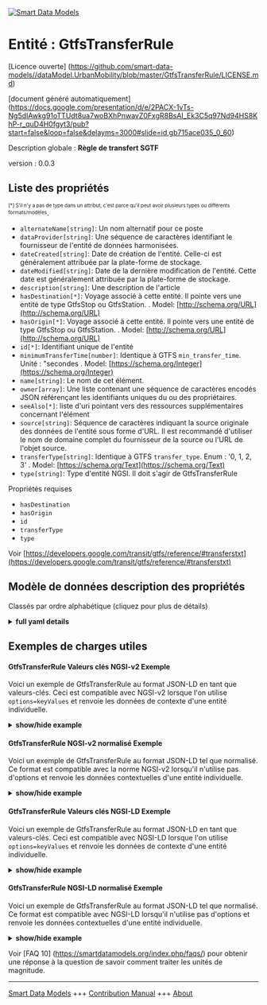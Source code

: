 <!-- 10-Header -->  
[![Smart Data Models](https://smartdatamodels.org/wp-content/uploads/2022/01/SmartDataModels_logo.png "Logo")](https://smartdatamodels.org)  
Entité : GtfsTransferRule  
=========================<!-- /10-Header -->  
<!-- 15-License -->  
[Licence ouverte] (https://github.com/smart-data-models//dataModel.UrbanMobility/blob/master/GtfsTransferRule/LICENSE.md)  
[document généré automatiquement] (https://docs.google.com/presentation/d/e/2PACX-1vTs-Ng5dIAwkg91oTTUdt8ua7woBXhPnwavZ0FxgR8BsAI_Ek3C5q97Nd94HS8KhP-r_quD4H0fgyt3/pub?start=false&loop=false&delayms=3000#slide=id.gb715ace035_0_60)  
<!-- /15-License -->  
<!-- 20-Description -->  
Description globale : **Règle de transfert SGTF**  
version : 0.0.3  
<!-- /20-Description -->  
<!-- 30-PropertiesList -->  

## Liste des propriétés  

<sup><sub>[*] S'il n'y a pas de type dans un attribut, c'est parce qu'il peut avoir plusieurs types ou différents formats/modèles</sub></sup>.  
- `alternateName[string]`: Un nom alternatif pour ce poste  - `dataProvider[string]`: Une séquence de caractères identifiant le fournisseur de l'entité de données harmonisées.  - `dateCreated[string]`: Date de création de l'entité. Celle-ci est généralement attribuée par la plate-forme de stockage.  - `dateModified[string]`: Date de la dernière modification de l'entité. Cette date est généralement attribuée par la plate-forme de stockage.  - `description[string]`: Une description de l'article  - `hasDestination[*]`: Voyage associé à cette entité. Il pointe vers une entité de type GtfsStop ou GtfsStation.  . Model: [http://schema.org/URL](http://schema.org/URL)- `hasOrigin[*]`: Voyage associé à cette entité. Il pointe vers une entité de type GtfsStop ou GtfsStation.  . Model: [http://schema.org/URL](http://schema.org/URL)- `id[*]`: Identifiant unique de l'entité  - `minimumTransferTime[number]`: Identique à GTFS `min_transfer_time`. Unité : "secondes  . Model: [https://schema.org/Integer](https://schema.org/Integer)- `name[string]`: Le nom de cet élément.  - `owner[array]`: Une liste contenant une séquence de caractères encodés JSON référençant les identifiants uniques du ou des propriétaires.  - `seeAlso[*]`: liste d'uri pointant vers des ressources supplémentaires concernant l'élément  - `source[string]`: Séquence de caractères indiquant la source originale des données de l'entité sous forme d'URL. Il est recommandé d'utiliser le nom de domaine complet du fournisseur de la source ou l'URL de l'objet source.  - `transferType[string]`: Identique à GTFS `transfer_type`. Enum : '0, 1, 2, 3'  . Model: [https://schema.org/Text](https://schema.org/Text)- `type[string]`: Type d'entité NGSI. Il doit s'agir de GtfsTransferRule  <!-- /30-PropertiesList -->  
<!-- 35-RequiredProperties -->  
Propriétés requises  
- `hasDestination`  - `hasOrigin`  - `id`  - `transferType`  - `type`  <!-- /35-RequiredProperties -->  
<!-- 40-RequiredProperties -->  
Voir [https://developers.google.com/transit/gtfs/reference/#transferstxt](https://developers.google.com/transit/gtfs/reference/#transferstxt)  
<!-- /40-RequiredProperties -->  
<!-- 50-DataModelHeader -->  
## Modèle de données description des propriétés  
Classés par ordre alphabétique (cliquez pour plus de détails)  
<!-- /50-DataModelHeader -->  
<!-- 60-ModelYaml -->  
<details><summary><strong>full yaml details</strong></summary>    
```yaml  
GtfsTransferRule:    
  description: GTFS Transfer Rule    
  properties:    
    alternateName:    
      description: An alternative name for this item    
      type: string    
      x-ngsi:    
        type: Property    
    dataProvider:    
      description: A sequence of characters identifying the provider of the harmonised data entity.    
      type: string    
      x-ngsi:    
        type: Property    
    dateCreated:    
      description: Entity creation timestamp. This will usually be allocated by the storage platform.    
      format: date-time    
      type: string    
      x-ngsi:    
        type: Property    
    dateModified:    
      description: Timestamp of the last modification of the entity. This will usually be allocated by the storage platform.    
      format: date-time    
      type: string    
      x-ngsi:    
        type: Property    
    description:    
      description: A description of this item    
      type: string    
      x-ngsi:    
        type: Property    
    hasDestination:    
      anyOf:    
        - description: Property. Identifier format of any NGSI entity    
          maxLength: 256    
          minLength: 1    
          pattern: ^[\w\-\.\{\}\$\+\*\[\]`|~^@!,:\\]+$    
          type: string    
        - description: Property. Identifier format of any NGSI entity    
          format: uri    
          type: string    
      description: Trip associated to this Entity. It shall point to an Entity of type GtfsStop or GtfsStation    
      x-ngsi:    
        model: http://schema.org/URL    
        type: Relationship    
    hasOrigin:    
      anyOf:    
        - description: Property. Identifier format of any NGSI entity    
          maxLength: 256    
          minLength: 1    
          pattern: ^[\w\-\.\{\}\$\+\*\[\]`|~^@!,:\\]+$    
          type: string    
        - description: Property. Identifier format of any NGSI entity    
          format: uri    
          type: string    
      description: Trip associated to this Entity. It shall point to an Entity of type GtfsStop or GtfsStation    
      x-ngsi:    
        model: http://schema.org/URL    
        type: Relationship    
    id:    
      anyOf: &gtfstransferrule_-_properties_-_owner_-_items_-_anyof    
        - description: Property. Identifier format of any NGSI entity    
          maxLength: 256    
          minLength: 1    
          pattern: ^[\w\-\.\{\}\$\+\*\[\]`|~^@!,:\\]+$    
          type: string    
        - description: Property. Identifier format of any NGSI entity    
          format: uri    
          type: string    
      description: Unique identifier of the entity    
      x-ngsi:    
        type: Property    
    minimumTransferTime:    
      description: 'Same as GTFS `min_transfer_time`. Unit:''seconds'''    
      minimum: 1    
      type: number    
      x-ngsi:    
        model: https://schema.org/Integer    
        type: Property    
    name:    
      description: The name of this item.    
      type: string    
      x-ngsi:    
        type: Property    
    owner:    
      description: A List containing a JSON encoded sequence of characters referencing the unique Ids of the owner(s)    
      items:    
        anyOf: *gtfstransferrule_-_properties_-_owner_-_items_-_anyof    
        description: Property. Unique identifier of the entity    
      type: array    
      x-ngsi:    
        type: Property    
    seeAlso:    
      description: list of uri pointing to additional resources about the item    
      oneOf:    
        - items:    
            format: uri    
            type: string    
          minItems: 1    
          type: array    
        - format: uri    
          type: string    
      x-ngsi:    
        type: Property    
    source:    
      description: 'A sequence of characters giving the original source of the entity data as a URL. Recommended to be the fully qualified domain name of the source provider, or the URL to the source object.'    
      type: string    
      x-ngsi:    
        type: Property    
    transferType:    
      description: 'Same as GTFS `transfer_type`. Enum:''0, 1, 2, 3'''    
      enum:    
        - 0    
        - 1    
        - 2    
        - 3    
      type: string    
      x-ngsi:    
        model: https://schema.org/Text    
        type: Property    
    type:    
      description: NGSI Entity type. It has to be GtfsTransferRule    
      enum:    
        - GtfsTransferRule    
      type: string    
      x-ngsi:    
        type: Property    
  required:    
    - id    
    - type    
    - hasOrigin    
    - hasDestination    
    - transferType    
  type: object    
  x-derived-from: ""    
  x-disclaimer: 'Redistribution and use in source and binary forms, with or without modification, are permitted  provided that the license conditions are met. Copyleft (c) 2022 Contributors to Smart Data Models Program'    
  x-license-url: https://github.com/smart-data-models/dataModel.UrbanMobility/blob/master/GtfsTransferRule/LICENSE.md    
  x-model-schema: https://smart-data-models.github.io/dataModel.UrbanMobility/GtfsTransferRule/schema.json    
  x-model-tags: ""    
  x-version: 0.0.3    
```  
</details>    
<!-- /60-ModelYaml -->  
<!-- 70-MiddleNotes -->  
<!-- /70-MiddleNotes -->  
<!-- 80-Examples -->  
## Exemples de charges utiles  
#### GtfsTransferRule Valeurs clés NGSI-v2 Exemple  
Voici un exemple de GtfsTransferRule au format JSON-LD en tant que valeurs-clés. Ceci est compatible avec NGSI-v2 lorsque l'on utilise `options=keyValues` et renvoie les données de contexte d'une entité individuelle.  
<details><summary><strong>show/hide example</strong></summary>    
```json  
{  
  "id": "urn:ngsi-ld:GtfsTransferRule:Malaga:Linea1_Linea5",  
  "type": "GtfsTransferRule",  
  "name": "L1_L5",  
  "hasOrigin": "urn:ngsi-ld:GtfsStop:Malaga_101",  
  "hasDestination": "urn:ngsi-ld:GtfsStop:Malaga_508",  
  "transferType": "0",  
  "minimumTransferTime": 10  
}  
```  
</details>  
#### GtfsTransferRule NGSI-v2 normalisé Exemple  
Voici un exemple de GtfsTransferRule au format JSON-LD tel que normalisé. Ce format est compatible avec la norme NGSI-v2 lorsqu'il n'utilise pas d'options et renvoie les données contextuelles d'une entité individuelle.  
<details><summary><strong>show/hide example</strong></summary>    
```json  
{  
  "id": "urn:ngsi-ld:GtfsTransferRule:Malaga:Linea1_Linea5",  
  "type": "GtfsTransferRule",  
  "transferType": {  
    "type": "Text",  
    "value": "0"  
  },  
  "minimumTransferTime": {  
    "type": "Number",  
    "value": 10  
  },  
  "hasDestination": {  
    "type": "URI",  
    "value": "urn:ngsi-ld:GtfsStop:Malaga_508"  
  },  
  "hasOrigin": {  
    "type": "URI",  
    "value": "urn:ngsi-ld:GtfsStop:Malaga_101"  
  },  
  "name": {  
    "value": "L1_L5"  
  }  
}  
```  
</details>  
#### GtfsTransferRule Valeurs clés NGSI-LD Exemple  
Voici un exemple de GtfsTransferRule au format JSON-LD en tant que valeurs-clés. Ceci est compatible avec NGSI-LD lorsque l'on utilise `options=keyValues` et renvoie les données de contexte d'une entité individuelle.  
<details><summary><strong>show/hide example</strong></summary>    
```json  
{  
    "id": "urn:ngsi-ld:GtfsTransferRule:Malaga:Linea1_Linea5",  
    "type": "GtfsTransferRule",  
    "hasDestination": "urn:ngsi-ld:GtfsStop:Malaga_508",  
    "hasOrigin": "urn:ngsi-ld:GtfsStop:Malaga_101",  
    "minimumTransferTime": 10,  
    "name": "L1_L5",  
    "transferType": "0",  
    "@context": [  
        "https://uri.etsi.org/ngsi-ld/v1/ngsi-ld-core-context.jsonld",  
        "https://raw.githubusercontent.com/smart-data-models/dataModel.UrbanMobility/master/context.jsonld"  
    ]  
}  
```  
</details>  
#### GtfsTransferRule NGSI-LD normalisé Exemple  
Voici un exemple de GtfsTransferRule au format JSON-LD tel que normalisé. Ce format est compatible avec NGSI-LD lorsqu'il n'utilise pas d'options et renvoie les données contextuelles d'une entité individuelle.  
<details><summary><strong>show/hide example</strong></summary>    
```json  
{  
    "id": "urn:ngsi-ld:GtfsTransferRule:Malaga:Linea1_Linea5",  
    "type": "GtfsTransferRule",  
    "hasDestination": {  
        "type": "Relationship",  
        "object": "urn:ngsi-ld:GtfsStop:Malaga_508"  
    },  
    "hasOrigin": {  
        "type": "Relationship",  
        "object": "urn:ngsi-ld:GtfsStop:Malaga_101"  
    },  
    "minimumTransferTime": {  
        "type": "Property",  
        "value": 10  
    },  
    "name": {  
        "type": "Property",  
        "value": "L1_L5"  
    },  
    "transferType": {  
        "type": "Property",  
        "value": "0"  
    },  
    "@context": [  
        "https://uri.etsi.org/ngsi-ld/v1/ngsi-ld-core-context.jsonld",  
        "https://raw.githubusercontent.com/smart-data-models/dataModel.UrbanMobility/master/context.jsonld"  
    ]  
}  
```  
</details><!-- /80-Examples -->  
<!-- 90-FooterNotes -->  
<!-- /90-FooterNotes -->  
<!-- 95-Units -->  
Voir [FAQ 10] (https://smartdatamodels.org/index.php/faqs/) pour obtenir une réponse à la question de savoir comment traiter les unités de magnitude.  
<!-- /95-Units -->  
<!-- 97-LastFooter -->  
---  
[Smart Data Models](https://smartdatamodels.org) +++ [Contribution Manual](https://bit.ly/contribution_manual) +++ [About](https://bit.ly/Introduction_SDM)<!-- /97-LastFooter -->  
